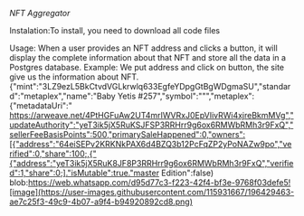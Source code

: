 *NFT Aggregator*

Instalation:To install, you need to download all code files

Usage: When a user provides an NFT address and clicks a button, it will display the complete information about that NFT and store all the data in a Postgres database.
Example: We put address and click on button, the site give us the information about NFT. 
{"mint":"3LZ9ezL5BkCtvdVGLkrwlq633EgfeYDpgGtBgWDgmaSU","standard":"metaplex","name":"Baby Yetis #257","symbol":""","metaplex":{"metadataUri":" https://arweave.net/4PtHGFuAw2UT4mrIWVRxJ0EpVIivRWi4xjreBkmMVg","updateAuthority":"yeT3ik5jX5RuKSJFSP3RRHrr9g6ox6RMWbRMh3r9FxQ","sellerFeeBasisPoints":500,"primarySaleHappened":0,"owners":[{"address":"64eiSEPv2KRKNkPAX6d4BZQ3b12PcFqZP2yPoNAZw9po","verified":0,"share":100;,{"{"address":"yeT3ik5jX5RuK8JF8P3RRHrr9g6ox6RMWbRMh3r9FxQ","verified":1,"share":0;]."isMutable":true."master Edition":false)
blob:https://web.whatsapp.com/d95d77c3-f223-42f4-bf3e-9768f03defe5![image](https://user-images.githubusercontent.com/115931667/196429463-ae7c25f3-49c9-4b07-a9f4-b94920892cd8.png)
